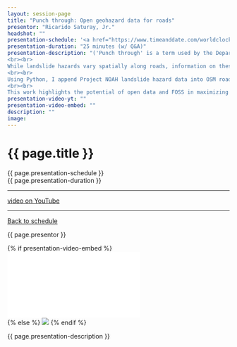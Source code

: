 ```yaml
---
layout: session-page
title: "Punch through: Open geohazard data for roads"
presentor: "Ricarido Saturay, Jr." 
headshot: ""
presentation-schedule: '<a href="https://www.timeanddate.com/worldclock/fixedtime.html?iso=2021-11-13T07:45:00Z">13 Nov 2021, 15:45 UTC+8</a>'
presentation-duration: "25 minutes (w/ Q&A)"
presentation-description: "('Punch through' is a term used by the Department of Public Works and Highways when they are able to provide the minimum physical clearance for traffic to pass through a landslide-blocked road.)
<br><br>
While landslide hazards vary spatially along roads, information on these is not an inherent property or feature of currently available road data. This makes it difficult to appreciate the information from the perspective of a road user and/or manager. 
<br><br>
Using Python, I append Project NOAH landslide hazard data into OSM road network data for a given province in the Philippines; generate a road map with location-specific landslide hazard ratings; and compute relevant statistics for the roads in the output map. 
<br><br>
This work highlights the potential of open data and FOSS in maximizing the use of existing information for specific use cases."
presentation-video-yt: ""
presentation-video-embed: ""
description: ""
image:
---
```


<h1 class="color-pnm-blue">{{ page.title }}</h1>
<div class="row my-4">
<section class="col-lg-3">
<p class="small">{{ page.presentation-schedule }}<br>
{{ page.presentation-duration }}
</p>
<hr>
<p class="small">
<a href="{{ page.presentation-video-yt }}">video on YouTube</a>
</p>
<hr>
<p class="small"><a href="{{ site.baseurl }}/programme/">Back to schedule</a>
</p>
</section>
<section class="col-lg-9">
<p>{{ page.presentor }}</p>
{% if presentation-video-embed %}
<div class="embed-responsive embed-responsive-16by9">
<iframe class="mb-4 embed-responsive-item" src="{{ page.presentation-video-embed }}" frameborder="0" allow="accelerometer; autoplay; clipboard-write; encrypted-media; gyroscope; picture-in-picture" allowfullscreen></iframe>
</div>
{% else %}
<img class="img-fluid border border-primary rounded p-2" src="{{ site.baseurl }}/assets/img/site/pnm21-vid-placeholder.png">
{% endif %}
<p class="mt-4">{{ page.presentation-description }}
</p>
</section>
</div>
